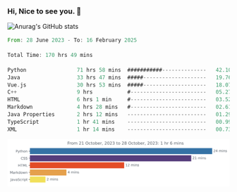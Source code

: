 ### Hi, Nice to see you. 👋

<!--
**EtherFin/EtherFin** is a ✨ _special_ ✨ repository because its `README.md` (this file) appears on your GitHub profile.

Here are some ideas to get you started:

- 🔭 I’m currently working on ...
- 🌱 I’m currently learning ...
- 👯 I’m looking to collaborate on ...
- 🤔 I’m looking for help with ...
- 💬 Ask me about ...
- 📫 How to reach me: ...
- 😄 Pronouns: ...
- ⚡ Fun fact: ...
-->


![Anurag's GitHub stats](https://github-readme-stats.vercel.app/api?username=EtherFin&bg_color=30,e96443,e97f43,e99943,e9b443,e9ce43,e9e843,d3e943,bee943,a9e943,94e943&title_color=fff&text_color=000&show_icons=true&icon_color=000)


<!--START_SECTION:waka-->

```rust
From: 28 June 2023 - To: 16 February 2025

Total Time: 170 hrs 49 mins

Python                71 hrs 58 mins  ###########--------------   42.10 %
Java                  33 hrs 47 mins  #####--------------------   19.76 %
Vue.js                30 hrs 53 mins  #####--------------------   18.07 %
C++                   9 hrs           #------------------------   05.27 %
HTML                  6 hrs 1 min     #------------------------   03.52 %
Markdown              4 hrs 28 mins   #------------------------   02.61 %
Java Properties       2 hrs 12 mins   -------------------------   01.29 %
TypeScript            1 hr 41 mins    -------------------------   00.99 %
XML                   1 hr 14 mins    -------------------------   00.73 %
```

<!--END_SECTION:waka-->

<img
  src="https://github.com/EtherFin/EtherFin/blob/master/images/stat.svg"
  alt="Work Dashboard"
/>

